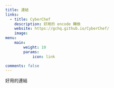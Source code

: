 ```yaml
---
title: 連結
links:
  - title: CyberChef
    description: 好用的 encode 轉換
    website: https://gchq.github.io/CyberChef/
    image: 
menu:
    main: 
        weight: 10
        params:
            icon: link

comments: false
---
```

好用的連結